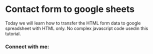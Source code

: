 # Contact form to google sheets
 Today we will learn how to transfer the HTML form data to google spreadsheet with HTML only. No complex javascript code usedin this tutorial.
### Connect with me:
[website]: https://sharpys.netlify.app
[twitter]: https://twitter.com/_yogeshsaini
[youtube]: https://youtube.com/Sharpys
[telegram]: https://t.me/sharpys

